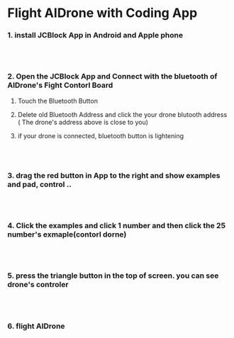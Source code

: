 # Flight AIDrone with Coding App 

### 1. install JCBlock  App in Android and Apple phone 



<br/><br/>
### 2. Open the JCBlock App and Connect with the bluetooth of  AIDrone's Fight Contorl Board 


1) Touch the Bluetooth Button




2) Delete old Bluetooth Address and click the your drone blutooth address 
   ( The drone's address above is close to you)
  

 
 3) if your drone is connected, bluetooth button is lightening 



<br/><br/>
### 3. drag the red button in App to the right and  show examples and pad, control .. 



<br/><br/>
### 4. Click the examples and click 1 number and then click the 25 number's exmaple(contorl dorne)



<br/><br/>
### 5. press the triangle button in the top of screen. you can see drone's controler



<br/><br/>
### 6. flight AIDrone 









